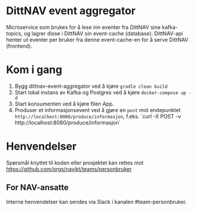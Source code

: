 # DittNAV event aggregator

Microservice som brukes for å lese inn eventer fra DittNAV sine kafka-topics, og lagrer disse i DittNAV sin 
event-cache (database). DittNAV-api henter ut eventer per bruker fra denne event-cache-en for å serve 
DittNAV (frontend).

# Kom i gang
1. Bygg dittnav-event-aggregator ved å kjøre `gradle clean build`
2. Start lokal instans av Kafka og Postgres ved å kjøre `docker-compose up -d`
3. Start konsumenten ved å kjøre filen App.
4. Produser et informasjonsevent ved å gjøre en `post` mot endepunktet `http://localhost:8080/produce/informasjon`, 
f.eks. ´curl -X POST -v http://localhost:8080/produce/informasjon´

# Henvendelser

Spørsmål knyttet til koden eller prosjektet kan rettes mot https://github.com/orgs/navikt/teams/personbruker

## For NAV-ansatte

Interne henvendelser kan sendes via Slack i kanalen #team-personbruker.
